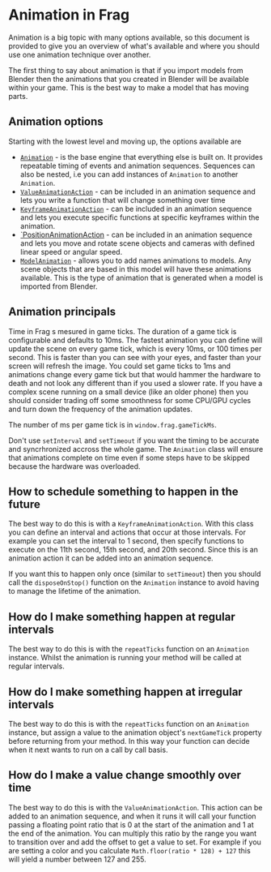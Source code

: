 # Animation in Frag
Animation is a big topic with many options available, so this document
is provided to give you an overview of what's available and where
you should use one animation technique over another.

The first thing to say about animation is that if you import models
from Blender then the animations that you created in Blender will
be available within your game. This is the best way to make a model
that has moving parts.

## Animation options
Starting with the lowest level and moving up, the options available are
* [`Animation`](reference/animation.md) - is the base engine that everything 
  else is built on. It provides repeatable timing of events and animation
  sequences. Sequences can also be nested, i.e you can add instances of
  `Animation` to another `Animation`.
* [`ValueAnimationAction`](reference/value-animation-action.md) - can be 
  included in an animation sequence and lets you write a function that will
  change something over time
* [`KeyframeAnimationAction`](reference/keyframe-animation-action.md) - can
  be included in an animation sequence and lets you execute specific functions
  at specific keyframes within the animation.
* [`PositionAnimationAction](reference/position-animation-action.md) - can be
  included in an animation sequence and lets you move and rotate scene objects
  and cameras with defined linear speed or angular speed.
* [`ModelAnimation`](reference/model-animation.md) - allows you to add names
  animations to models. Any scene objects that are based in this model will
  have these animations available. This is the type of animation that is
  generated when a model is imported from Blender.

## Animation principals
Time in Frag s mesured in game ticks. The duration of a game tick is configurable
and defaults to 10ms. The fastest animation you can define will update the scene
on every game tick, which is every 10ms, or 100 times per second. This is faster
than you can see with your eyes, and faster than your screen will refresh the image.
You could set game ticks to 1ms and animations change every game tick but that
would hammer the hardware to death and not look any different than if you used
a slower rate. If you have a complex scene running on a small device (like an
older phone) then you should consider trading off some smoothness for some
CPU/GPU cycles and turn down the frequency of the animation updates.

The number of ms per game tick is in `window.frag.gameTickMs`.

Don't use `setInterval` and `setTimeout` if you want the timing to be accurate and
syncrhronized accross the whole game. The `Animation` class will ensure that
animations complete on time even if some steps have to be skipped because
the hardware was overloaded.

## How to schedule something to happen in the future
The best way to do this is with a `KeyframeAnimationAction`. With this class
you can define an interval and actions that occur at those intervals. For
example you can set the interval to 1 second, then specify functions to execute
on the 11th second, 15th second, and 20th second. Since this is an animation action
it can be added into an animation sequence.

If you want this to happen only once (similar to `setTimeout`) then you should
call the `disposeOnStop()` function on the `Animation` instance to avoid having
to manage the lifetime of the animation.

## How do I make something happen at regular intervals
The best way to do this is with the `repeatTicks` function on an `Animation`
instance. Whilst the animation is running your method will be called at
regular intervals.

## How do I make something happen at irregular intervals
The best way to do this is with the `repeatTicks` function on an `Animation`
instance, but assign a value to the animation object's `nextGameTick` property
before returning from your method. In this way your function can decide
when it next wants to run on a call by call basis.

## How do I make a value change smoothly over time
The best way to do this is with the `ValueAnimationAction`. This action can
be added to an animation sequence, and when it runs it will call your function
passing a floating point ratio that is 0 at the start of the animation and
1 at the end of the animation. You can multiply this ratio by the range you
want to transition over and add the offset to get a value to set. For example
if you are setting a color and you calculate `Math.floor(ratio * 128) + 127` 
this will yield a number between 127 and 255.